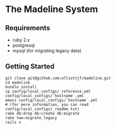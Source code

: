 # The Madeline System

## Requirements
* ruby 2.x
* postgresql
* mysql (for migrating legacy data)

## Getting Started
    git clone git@github.com:elliottjf/madeline.git
    cd madeline
    bundle install
    cp config/local_configs/_reference.yml config/local_configs/`hostname`.yml
    emacs config/local_configs/`hostname`.yml
    # (for more information, you can read config/local_configs/_readme.txt)
    rake db:drop db:create db:migrate
    rake tww:migrate_legacy
    rails s

